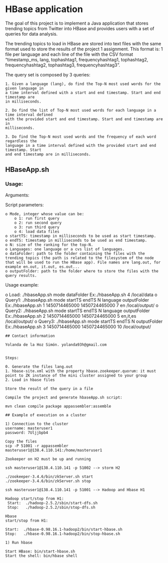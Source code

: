 # HBase application 
   
The goal of this project is to implement a Java application that stores trending topics from Twitter into HBase and provides users with a set of queries for data analysis.

The trending topics to load in HBase are stored into text files with the same format used to store the results of the project 1 assignment.
This format is: 1 file per language and each line of the file with the CSV format “timestamp_ms, lang, tophashtag1, frequencyhashtag1, tophashtag2, frequencyhashtag2, tophashtag3, frequencyhashtag3”.

The query set is composed by 3 queries:

	1. Given a language (lang), do find the Top-N most used words for the given language in
	a time interval defined with a start and end timestamp. Start and end timestamp are
	in milliseconds.

	2. Do find the list of Top-N most used words for each language in a time interval defined
	with the provided start and end timestamp. Start and end timestamp are in
	milliseconds.

	3. Do find the Top-N most used words and the frequency of each word regardless the
	language in a time interval defined with the provided start and end timestamp. Start
	and end timestamp are in milliseconds.

## HBaseApp.sh

### Usage:

Arguments:

Script parameters:

	o Mode, integer whose value can be:
		o 1: run first query
		o 2: run second query
		o 3: run third query
		o 4: load data files
	o startTS: timestamp in milliseconds to be used as start timestamp.
	o endTS: timestamp in milliseconds to be used as end timestamp.
	o N: size of the ranking for the top-N.
	o Languages: one language or a cvs list of languages.
	o dataFolder: path to the folder containing the files with the trending topics (the path is related to the filesystem of the node that will be used to run the HBase app). File names are lang.out, for example en.out, it.out, es.out...
	o outputFolder: path to the folder where to store the files with the query results.
  

Usage example:

   o Load: ./hbaseApp.sh mode dataFolder
      Ex:./hbaseApp.sh 4 /local/data
   o Query1: ./hbaseApp.sh mode startTS endTS N language outputFolder
      Ex:./hbaseApp.sh 1 1450714465000 1450724465000 7 en /local/output/
   o Query2: ./hbaseApp.sh mode startTS endTS N language outputFolder
      Ex:./hbaseApp.sh 2 1450714465000 1450724465000 5 en,it,es /local/output/
   o Query3: ./hbaseApp.sh mode startTS endTS N outputFolder
      Ex:./hbaseApp.sh 3 1450714465000 1450724465000 10 /local/output/

```
## Contact information

Yolanda de la Hoz Simón. yolanda93h@gmail.com


Steps:

0. Generate the files lang.out
1. hbase-site.xml with the property hbase.zookeeper.quorum: it must point to ZK instance of the mini cluster assigned to your group
2. Load in hbase files

Store the result of the query in a file 

Compile the project and generate hbaseApp.sh script:

mvn clean compile package appassembler:assemble

## Example of execution on a cluster

1) Connection to the cluster 
username: masteruser1
password: 7Uljjbpb4

Copy the files
scp -P 51001 -r appassembler masteruser1@138.4.110.141:/home/masteruser1

Zookeeper on H2 must be up and running

ssh masteruser1@138.4.110.141 -p 51002 --> storm H2	

./zookeeper-3.4.6/bin/zkServer.sh start
./zookeeper-3.4.6/bin/zkServer.sh stop

ssh masteruser1@138.4.110.141 -p 51001 --> Hadoop and Hbase H1	

Hadoop start/stop from H1: 
 Start:  ./hadoop-2.5.2/sbin/start-dfs.sh
 Stop:   ./hadoop-2.5.2/sbin/stop-dfs.sh

Hbase
start/stop from H1: 

Start:  ./hbase-0.98.16.1-hadoop2/bin/start-hbase.sh
Stop:   ./hbase-0.98.16.1-hadoop2/bin/stop-hbase.sh

1) Run hbase 

Start HBase: bin/start-hbase.sh
Start the shell: bin/hbase shell